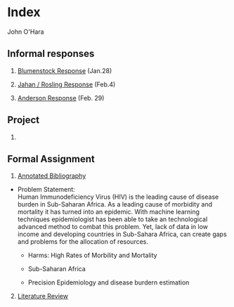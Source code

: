 # Index 

John O'Hara

## Informal responses 

1. [Blumenstock Response](https://jpohara12.github.io/workshop/blumenstock) (Jan.28)

2. [Jahan / Rosling Response](https://jpohara12.github.io/workshop/Jahan) (Feb.4)

3. [Anderson Response](https://jpohara12.github.io/workshop/Anderson) (Feb. 29)



## Project

1.

## Formal Assignment

1. [Annotated Bibliography](https://jpohara12.github.io/workshop/Assignment1)

- Problem Statement:  
Human Immunodeficiency Virus (HIV) is the leading cause of disease burden in Sub-Saharan Africa.  As a leading cause of morbidity and mortality it has turned into an epidemic. With machine learning techniques epidemiologist has been able to take an technological advanced method to combat this problem. Yet, lack of data in low income and developing countries in Sub-Sahara Africa, can create gaps and problems for the allocation of resources. 

    - Harms: 
                High Rates of Morbility and Mortality  
  
    
  - Sub-Saharan Africa 
  
  
  - Precision Epidemiology and disease burdern estimation
  
  
2. [Literature Review ](https://jpohara12.github.io/workshop/Assignment2)
